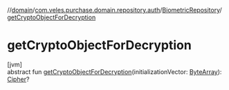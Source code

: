 //[domain](../../../index.md)/[com.veles.purchase.domain.repository.auth](../index.md)/[BiometricRepository](index.md)/[getCryptoObjectForDecryption](get-crypto-object-for-decryption.md)

# getCryptoObjectForDecryption

[jvm]\
abstract fun [getCryptoObjectForDecryption](get-crypto-object-for-decryption.md)(initializationVector: [ByteArray](https://kotlinlang.org/api/latest/jvm/stdlib/kotlin/-byte-array/index.html)): [Cipher](https://docs.oracle.com/javase/8/docs/api/javax/crypto/Cipher.html)?
